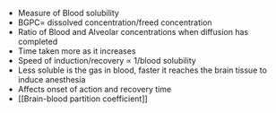 - Measure of Blood solubility
- BGPC= dissolved concentration/freed concentration
- Ratio of Blood and Alveolar concentrations when diffusion has completed
- Time taken more as it increases 
- Speed of induction/recovery ∝ 1/blood solubility 
- Less soluble is the gas in blood, faster it reaches the brain tissue to induce anesthesia
- Affects onset of action and recovery time
- [[Brain-blood partition coefficient]] 